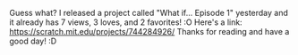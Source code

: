 Guess what? I released a project called "What if... Episode 1" yesterday and it already has 7 views, 3 loves, and 2 favorites! :O Here's a link: https://scratch.mit.edu/projects/744284926/   Thanks for reading and have a good day! :D